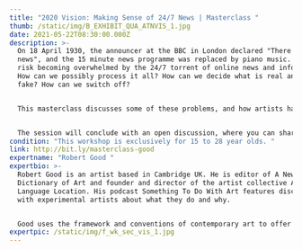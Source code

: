 ```yaml
---
title: "2020 Vision: Making Sense of 24/7 News | Masterclass "
thumb: /static/img/B_EXHIBIT_QUA_ATNVIS_1.jpg
date: 2021-05-22T08:30:00.000Z
description: >-
  On 18 April 1930, the announcer at the BBC in London declared "There is no
  news", and the 15 minute news programme was replaced by piano music. Today, we
  risk becoming overwhelmed by the 24/7 torrent of online news and information.
  How can we possibly process it all? How can we decide what is real and what is
  fake? How can we switch off?


  This masterclass discusses some of these problems, and how artists have responded to information in the age of the internet. The session will include a presentation on the move from analogue to digital information , a look at how some artists have chosen to respond to information overload and a conversation with Science Gallery Research Intern Vasudha Malani to investigate UK and Indian online search algorithms. How do search results differ by country, by region, and by language?


  The session will conclude with an open discussion, where you can share your perspectives on the world of information overload and how we can make sense of it all.
condition: "This workshop is exclusively for 15 to 28 year olds. "
link: http://bit.ly/masterclass-good
expertname: "Robert Good "
expertbio: >-
  Robert Good is an artist based in Cambridge UK. He is editor of A New
  Dictionary of Art and founder and director of the artist collective Art
  Language Location. His podcast Something To Do With Art features discussions
  with experimental artists about what they do and why.


  Good uses the framework and conventions of contemporary art to offer fresh perspectives. He says: "My work is frequently propositional in nature. I like to analyse a situation, try to understand it and then make work that re-presents it, reflecting back both the limitations of my understanding and my responses to it. As such, my work functions in some ways like a scientific hypothesis - it is offered for others to consider, validate or falsify."
expertpic: /static/img/f_wk_sec_vis_1.jpg
---
```

